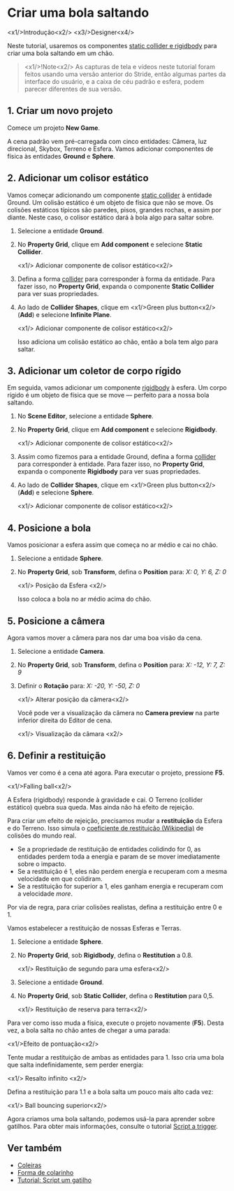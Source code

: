 # Criar uma bola saltando

<x1\/>Introdução<x2\/>
<x3\/>Designer<x4\/>

Neste tutorial, usaremos os componentes [static collider e rigidbody](colliders.md) para criar uma bola saltando em um chão.

> <x1\/>!Note<x2\/>
> As capturas de tela e vídeos neste tutorial foram feitos usando uma versão anterior do Stride, então algumas partes da interface do usuário, e a caixa de céu padrão e esfera, podem parecer diferentes de sua versão.

## 1. Criar um novo projeto

Comece um projeto **New Game**.

A cena padrão vem pré-carregada com cinco entidades: Câmera, luz direcional, Skybox, Terreno e Esfera. Vamos adicionar componentes de física às entidades **Ground** e **Sphere**.

## 2. Adicionar um colisor estático

Vamos começar adicionando um componente [static collider](static-colliders.md) à entidade Ground. Um colisão estático é um objeto de física que não se move. Os colisões estáticos típicos são paredes, pisos, grandes rochas, e assim por diante. Neste caso, o colisor estático dará à bola algo para saltar sobre.

1. Selecione a entidade **Ground**.

2. No **Property Grid**, clique em **Add component** e selecione **Static Collider**.

   <x1\/> Adicionar componente de colisor estático<x2\/>

3. Defina a forma [collider](collider-shapes.md) para corresponder à forma da entidade. Para fazer isso, no **Property Grid**, expanda o componente **Static Collider** para ver suas propriedades.

4. Ao lado de **Collider Shapes**, clique em <x1\/>Green plus button<x2\/> (**Add**) e selecione **Infinite Plane**.

   <x1\/> Adicionar componente de colisor estático<x2\/>

   Isso adiciona um colisão estático ao chão, então a bola tem algo para saltar.

## 3. Adicionar um coletor de corpo rígido

Em seguida, vamos adicionar um componente [rigidbody](rigid-bodies.md) à esfera. Um corpo rígido é um objeto de física que se move — perfeito para a nossa bola saltando.

1. No **Scene Editor**, selecione a entidade **Sphere**.

2. No **Property Grid**, clique em **Add component** e selecione **Rigidbody**.

   <x1\/> Adicionar componente de colisor estático<x2\/>

3. Assim como fizemos para a entidade Ground, defina a forma [collider](collider-shapes.md) para corresponder à entidade. Para fazer isso, no **Property Grid**, expanda o componente **Rigidbody** para ver suas propriedades.

4. Ao lado de **Collider Shapes**, clique em <x1\/>Green plus button<x2\/> (**Add**) e selecione **Sphere**.

   <x1\/> Adicionar componente de colisor estático<x2\/>

## 4. Posicione a bola

Vamos posicionar a esfera assim que começa no ar médio e cai no chão.

1. Selecione a entidade **Sphere**.

2. No **Property Grid**, sob **Transform**, defina o **Position** para: _X: 0, Y: 6, Z: 0_

   <x1\/> Posição da Esfera <x2\/>

   Isso coloca a bola no ar médio acima do chão.

## 5. Posicione a câmera

Agora vamos mover a câmera para nos dar uma boa visão da cena.

1. Selecione a entidade **Camera**.

2. No **Property Grid**, sob **Transform**, defina o **Position** para: _X: -12, Y: 7, Z: 9_

3. Definir o **Rotação** para: _X: -20, Y: -50, Z: 0_

   <x1\/> Alterar posição da câmera<x2\/>

   Você pode ver a visualização da câmera no **Camera preview** na parte inferior direita do Editor de cena.

   <x1\/> Visualização da câmara <x2\/>

## 6. Definir a restituição

Vamos ver como é a cena até agora. Para executar o projeto, pressione **F5**.

<x1\/>Falling ball<x2\/>

A Esfera (rigidbody) responde à gravidade e cai. O Terreno (collider estático) quebra sua queda. Mas ainda não há efeito de rejeição.

Para criar um efeito de rejeição, precisamos mudar a **restituição** da Esfera e do Terreno. Isso simula o [coeficiente de restituição (Wikipedia)](https://en.wikipedia.org/wiki/Coefficient_of_restitution) de colisões do mundo real.

* Se a propriedade de restituição de entidades colidindo for 0, as entidades perdem toda a energia e param de se mover imediatamente sobre o impacto.
* Se a restituição é 1, eles não perdem energia e recuperam com a mesma velocidade em que colidiram.
* Se a restituição for superior a 1, eles ganham energia e recuperam com a velocidade *more*.

Por via de regra, para criar colisões realistas, defina a restituição entre 0 e 1.

Vamos estabelecer a restituição de nossas Esferas e Terras.

1. Selecione a entidade **Sphere**.

2. No **Property Grid**, sob **Rigidbody**, defina o **Restitution** a 0.8.

   <x1\/> Restituição de segundo para uma esfera<x2\/>

3. Selecione a entidade **Ground**.

4. No **Property Grid**, sob **Static Collider**, defina o **Restitution** para 0,5.

   <x1\/> Restituição de reserva para terra<x2\/>

Para ver como isso muda a física, execute o projeto novamente (**F5**). Desta vez, a bola salta no chão antes de chegar a uma parada:

<x1\/>Efeito de pontuação<x2\/>

Tente mudar a restituição de ambas as entidades para 1. Isso cria uma bola que salta indefinidamente, sem perder energia:

<x1\/> Resalto infinito <x2\/>

Defina a restituição para 1.1 e a bola salta um pouco mais alto cada vez:

<x1\/> Ball bouncing superior<x2\/>

Agora criamos uma bola saltando, podemos usá-la para aprender sobre gatilhos. Para obter mais informações, consulte o tutorial [Script a trigger](script-a-trigger.md).

## Ver também

* [Coleiras](colliders.md)
* [Forma de colarinho](collider-shapes.md)
* [Tutorial: Script um gatilho](script-a-trigger.md)